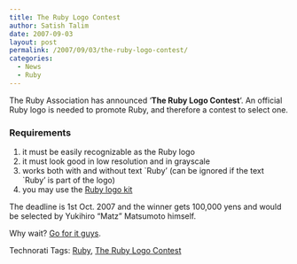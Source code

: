 ```yaml
---
title: The Ruby Logo Contest
author: Satish Talim
date: 2007-09-03
layout: post
permalink: /2007/09/03/the-ruby-logo-contest/
categories:
  - News
  - Ruby
---
```

<div>
  <p>
    The Ruby Association has announced &#8216;<strong>The Ruby Logo Contest</strong>&#8216;. An official Ruby logo is needed to promote Ruby, and therefore a contest to select one.
  </p>
  
  <h3>
    Requirements
  </h3>
  
  <ol>
    <li>
      it must be easily recognizable as the Ruby logo
    </li>
    <li>
      it must look good in low resolution and in grayscale
    </li>
    <li>
      works both with and without text `Ruby&#8217; (can be ignored if the text `Ruby&#8217; is part of the logo)
    </li>
    <li>
      you may use the <a href="http://rubyidentity.org/ruby-logo-kit.zip">Ruby logo kit</a>
    </li>
  </ol>
  
  <p>
    The deadline is 1st Oct. 2007 and the winner gets 100,000 yens and would be selected by Yukihiro &#8220;Matz&#8221; Matsumoto himself.
  </p>
  
  <p>
    Why wait? <a href="http://www.ruby-assn.org/logo-contest.html.en">Go for it guys</a>.
  </p>
</div>

Technorati Tags: <a href="http://technorati.com/tag/Ruby" rel="tag">Ruby</a>, <a href="http://technorati.com/tag/The+Ruby+Logo+Contest" rel="tag">The Ruby Logo Contest</a>

